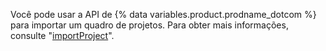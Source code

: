 Você pode usar a API de {% data variables.product.prodname_dotcom %} para importar um quadro de projetos. Para obter mais informações, consulte "[importProject](/graphql/reference/mutations#importproject/)".
